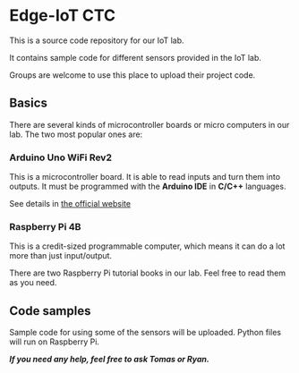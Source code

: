 # Edge-IoT CTC

This is a source code repository for our IoT lab.

It contains sample code for different sensors provided in the IoT lab. 

Groups are welcome to use this place to upload their project code.

## Basics
There are several kinds of microcontroller boards or micro computers in our lab. The two most popular ones are:

### Arduino Uno WiFi Rev2
This is a microcontroller board. It is able to read inputs and turn them into outputs. It must be programmed with the **Arduino IDE** in **C/C++** languages.

See details in [the official website](https://docs.arduino.cc/hardware/uno-wifi-rev2)

### Raspberry Pi 4B
This is a credit-sized programmable computer, which means it can do a lot more than just input/output. 

There are two Raspberry Pi tutorial books in our lab. Feel free to read them as you need.

## Code samples
Sample code for using some of the sensors will be uploaded. Python files will run on Raspberry Pi.

***If you need any help, feel free to ask Tomas or Ryan.***
